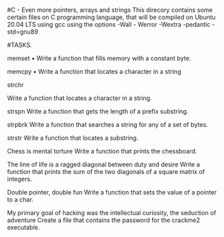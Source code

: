 #C - Even more pointers, arrays and strings This direcory contains some certain files on C programming language, that will be compiled on Ubuntu 20.04 LTS using gcc using the options -Wall - Werror -Wextra -pedantic -std=gnu89

#TASKS.

memset • Write a function that fills memory with a constant byte.

memcpy • Write a function that locates a character in a string

strchr

Write a function that locates a character in a string.

strspn Write a function that gets the length of a prefix substring.

strpbrk Write a function that searches a string for any of a set of bytes.

strstr Write a function that locates a substring.

Chess is mental torture Write a function that prints the chessboard.

The line of life is a ragged diagonal between duty and desire Write a function that prints the sum of the two diagonals of a square matrix of integers.

Double pointer, double fun Write a function that sets the value of a pointer to a char.

My primary goal of hacking was the intellectual curiosity, the seduction of adventure Create a file that contains the password for the crackme2 executable.
